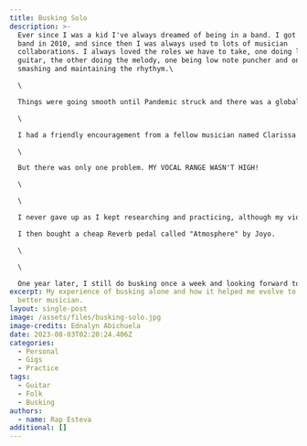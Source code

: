 ```yaml
---
title: Busking Solo
description: >-
  E﻿ver since I was a kid I've always dreamed of being in a band. I got my first
  band in 2010, and since then I was always used to lots of musician
  collaborations. I always loved the roles we have to take, one doing lead
  guitar, the other doing the melody, one being low note puncher and one
  smashing and maintaining the rhythym.\

  \

  T﻿hings were going smooth until Pandemic struck and there was a global lockdown. 2 and a half years later, Music was back however, my motivation to be in a band wasn't. This is why I took leap into doing things alone. I tried collaborating with former band members, but I had a hard time getting back the same fire I had. So I took different direction and decided to do busking solo. \

  \

  I﻿ had a friendly encouragement from a fellow musician named Clarissa as she was pretty popular in the local busking scene. I started to appreciate myself more and allowed myself to explore other music. \

  \

  But there was only one problem. MY VOCAL RANGE WASN'T HIGH!

  \﻿

  \

  I﻿ never gave up as I kept researching and practicing, although my violin skills were going down, my sense of being independent in creating my own music was increasing. M﻿y loop pedal that was sitting in my closet for 3 years was used more now and I got to explore the skill of looping. It is truly a solo busker's ultimate pedal as it really helps out to give some kick in the performance.

  I﻿ then bought a cheap Reverb pedal called "Atmosphere" by Joyo.

  \﻿

  \﻿

  O﻿ne year later, I still do busking once a week and looking forward to grow with this. It is truly an enjoyable experience to showcase your talent to friendly people outside.
excerpt: My experience of busking alone and how it helped me evolve to be a
  better musician.
layout: single-post
image: /assets/files/busking-solo.jpg
image-credits: Ednalyn Abichuela
date: 2023-08-03T02:20:24.406Z
categories:
  - Personal
  - Gigs
  - Practice
tags:
  - Guitar
  - Folk
  - Busking
authors:
  - name: Rap Esteva
additional: []
---
```

